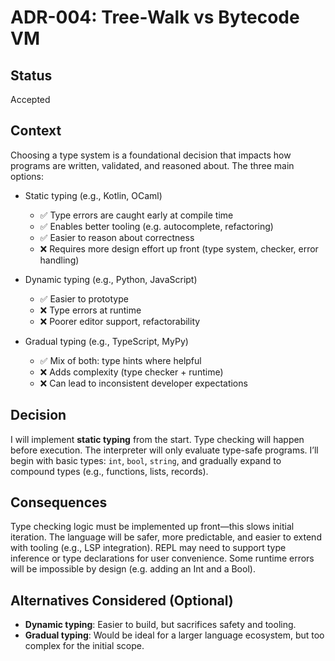 # ADR-004: Tree-Walk vs Bytecode VM

## Status
Accepted

## Context
Choosing a type system is a foundational decision that impacts how programs are written, validated, and reasoned about. The three main options:

* Static typing (e.g., Kotlin, OCaml)
  * ✅ Type errors are caught early at compile time
  * ✅ Enables better tooling (e.g. autocomplete, refactoring)
  * ✅ Easier to reason about correctness
  * ❌ Requires more design effort up front (type system, checker, error handling)

* Dynamic typing (e.g., Python, JavaScript)
  * ✅ Easier to prototype
  * ❌ Type errors at runtime
  * ❌ Poorer editor support, refactorability

* Gradual typing (e.g., TypeScript, MyPy)
  * ✅ Mix of both: type hints where helpful
  * ❌ Adds complexity (type checker + runtime)
  * ❌ Can lead to inconsistent developer expectations

## Decision
I will implement **static typing** from the start.
Type checking will happen before execution. The interpreter will only evaluate type-safe programs.
I’ll begin with basic types: `int`, `bool`, `string`, and gradually expand to compound types (e.g., functions, lists, records).

## Consequences
Type checking logic must be implemented up front—this slows initial iteration.
The language will be safer, more predictable, and easier to extend with tooling (e.g., LSP integration).
REPL may need to support type inference or type declarations for user convenience.
Some runtime errors will be impossible by design (e.g. adding an Int and a Bool).

## Alternatives Considered (Optional)
* **Dynamic typing**: Easier to build, but sacrifices safety and tooling.
* **Gradual typing**: Would be ideal for a larger language ecosystem, but too complex for the initial scope.